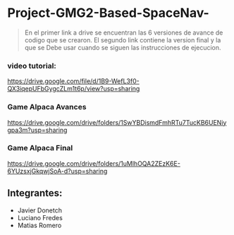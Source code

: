 # Project-GMG2-Based-SpaceNav-

> En el primer link a drive se encuentran las 6 versiones de avance de codigo que se crearon.
> El segundo link contiene la version final y la que se Debe usar cuando se siguen las instrucciones de ejecucion.

### video tutorial: 
https://drive.google.com/file/d/1B9-WefL3f0-QX3iqepUFbGygcZLm1t6p/view?usp=sharing 

### Game Alpaca Avances
https://drive.google.com/drive/folders/1SwYBDismdFmhRTu7TucKB6UENiygpa3m?usp=sharing

### Game Alpaca Final
https://drive.google.com/drive/folders/1uMlhOQA2ZEzK6E-6YUzsxjGkqwjSoA-d?usp=sharing 



## Integrantes:
- Javier Donetch 
- Luciano Fredes
- Matias Romero
